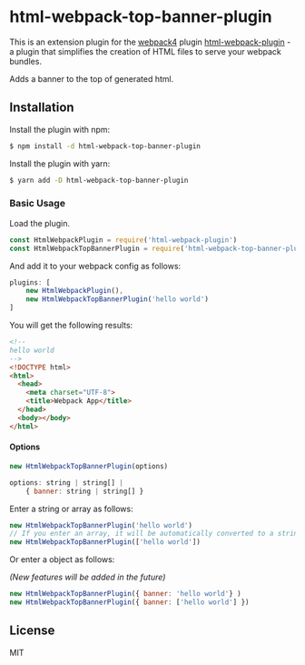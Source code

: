 # html-webpack-top-banner-plugin

This is an extension plugin for the [webpack4](http://webpack.github.io) plugin [html-webpack-plugin](https://github.com/ampedandwired/html-webpack-plugin) - a plugin that simplifies the creation of HTML files to serve your webpack bundles.

Adds a banner to the top of generated html.

## Installation

Install the plugin with npm:

```bash
$ npm install -d html-webpack-top-banner-plugin
```

Install the plugin with yarn:

```bash
$ yarn add -D html-webpack-top-banner-plugin
```

### Basic Usage

Load the plugin.

```js
const HtmlWebpackPlugin = require('html-webpack-plugin')
const HtmlWebpackTopBannerPlugin = require('html-webpack-top-banner-plugin');
```

And add it to your webpack config as follows:

```js
plugins: [
    new HtmlWebpackPlugin(),
    new HtmlWebpackTopBannerPlugin('hello world')
]
```

You will get the following results:
```html
<!--
hello world
-->
<!DOCTYPE html>
<html>
  <head>
    <meta charset="UTF-8">
    <title>Webpack App</title>
  </head>
  <body></body>
</html>
```

#### Options

```js
new HtmlWebpackTopBannerPlugin(options)

options: string | string[] |
    { banner: string | string[] }
```

Enter a string or array as follows:

```js
new HtmlWebpackTopBannerPlugin('hello world')
// If you enter an array, it will be automatically converted to a string separated by '\n'.
new HtmlWebpackTopBannerPlugin(['hello world'])
```

Or enter a object as follows:

_(New features will be added in the future)_
```js
new HtmlWebpackTopBannerPlugin({ banner: 'hello world'} )
new HtmlWebpackTopBannerPlugin({ banner: ['hello world'] })
```

## License

MIT